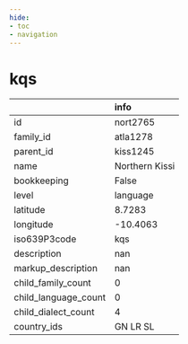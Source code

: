 ```yaml
---
hide:
- toc
- navigation
---
```

# kqs
|                      | info           |
|:---------------------|:---------------|
| id                   | nort2765       |
| family_id            | atla1278       |
| parent_id            | kiss1245       |
| name                 | Northern Kissi |
| bookkeeping          | False          |
| level                | language       |
| latitude             | 8.7283         |
| longitude            | -10.4063       |
| iso639P3code         | kqs            |
| description          | nan            |
| markup_description   | nan            |
| child_family_count   | 0              |
| child_language_count | 0              |
| child_dialect_count  | 4              |
| country_ids          | GN LR SL       |